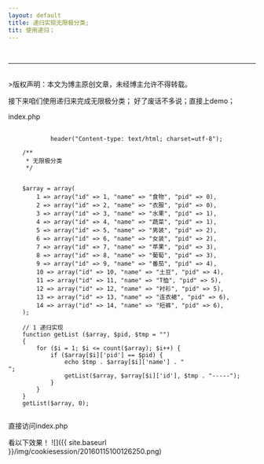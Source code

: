 ```yaml
---
layout: default
title: 递归实现无限极分类;
tit: 使用递归；
---
```

<br>
<hr>
<br>
>版权声明：本文为博主原创文章，未经博主允许不得转载。

接下来咱们使用递归来完成无限极分类；
好了废话不多说；直接上demo；

index.php

<pre>
    <code>
            header("Content-type: text/html; charset=utf-8");  
      
    /** 
     * 无限极分类 
     */  
      
      
    $array = array(  
        1 => array("id" => 1, "name" => "食物", "pid" => 0),  
        2 => array("id" => 2, "name" => "衣服", "pid" => 0),  
        3 => array("id" => 3, "name" => "水果", "pid" => 1),  
        4 => array("id" => 4, "name" => "蔬菜", "pid" => 1),  
        5 => array("id" => 5, "name" => "男装", "pid" => 2),  
        6 => array("id" => 6, "name" => "女装", "pid" => 2),  
        7 => array("id" => 7, "name" => "苹果", "pid" => 3),  
        8 => array("id" => 8, "name" => "葡萄", "pid" => 3),  
        9 => array("id" => 9, "name" => "番茄", "pid" => 4),  
        10 => array("id" => 10, "name" => "土豆", "pid" => 4),  
        11 => array("id" => 11, "name" => "T恤", "pid" => 5),  
        12 => array("id" => 12, "name" => "衬衫", "pid" => 5),  
        13 => array("id" => 13, "name" => "连衣裙", "pid" => 6),  
        14 => array("id" => 14, "name" => "短裤", "pid" => 6),  
    );  
      
    // 1 递归实现  
    function getList ($array, $pid, $tmp = "")  
    {  
        for ($i = 1; $i <= count($array); $i++) {  
            if ($array[$i]['pid'] == $pid) {  
                echo $tmp . $array[$i]['name'] . "<br/>";  
                getList($array, $array[$i]['id'], $tmp . "-----");  
            }  
        }  
    }  
    getList($array, 0);  
    </code>
</pre>

直接访问index.php

看以下效果！
![]({{ site.baseurl }}/img/cookiesession/20160115100126250.png)
